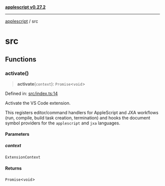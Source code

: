 [**applescript v0.27.2**](README.md)

***

[applescript](README.md) / src

# src

## Functions

### activate()

> **activate**(`context`): `Promise`\<`void`\>

Defined in: [src/index.ts:14](https://github.com/geordiekorper/vscode-applescript/blob/7655876c288a9ce66472b020f2746b303dfcb25c/src/index.ts#L14)

Activate the VS Code extension.

This registers editor/command handlers for AppleScript and JXA workflows
(run, compile, build task creation, termination) and hooks the document
symbol providers for the `applescript` and `jxa` languages.

#### Parameters

##### context

`ExtensionContext`

#### Returns

`Promise`\<`void`\>
